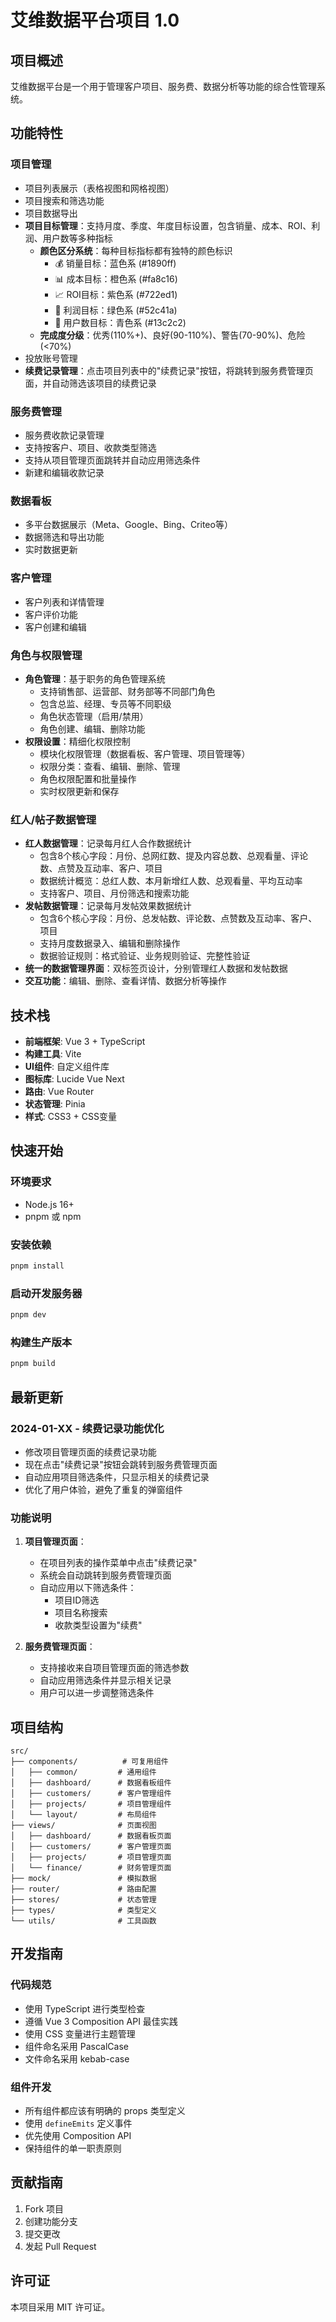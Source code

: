 # 艾维数据平台项目 1.0

## 项目概述
艾维数据平台是一个用于管理客户项目、服务费、数据分析等功能的综合性管理系统。

## 功能特性

### 项目管理
- 项目列表展示（表格视图和网格视图）
- 项目搜索和筛选功能
- 项目数据导出
- **项目目标管理**：支持月度、季度、年度目标设置，包含销量、成本、ROI、利润、用户数等多种指标
  - **颜色区分系统**：每种目标指标都有独特的颜色标识
    - 💰 销量目标：蓝色系 (#1890ff)
    - 📊 成本目标：橙色系 (#fa8c16)
    - 📈 ROI目标：紫色系 (#722ed1)
    - 💚 利润目标：绿色系 (#52c41a)
    - 👥 用户数目标：青色系 (#13c2c2)
  - **完成度分级**：优秀(110%+)、良好(90-110%)、警告(70-90%)、危险(<70%)
- 投放账号管理
- **续费记录管理**：点击项目列表中的"续费记录"按钮，将跳转到服务费管理页面，并自动筛选该项目的续费记录

### 服务费管理
- 服务费收款记录管理
- 支持按客户、项目、收款类型筛选
- 支持从项目管理页面跳转并自动应用筛选条件
- 新建和编辑收款记录

### 数据看板
- 多平台数据展示（Meta、Google、Bing、Criteo等）
- 数据筛选和导出功能
- 实时数据更新

### 客户管理
- 客户列表和详情管理
- 客户评价功能
- 客户创建和编辑

### 角色与权限管理
- **角色管理**：基于职务的角色管理系统
  - 支持销售部、运营部、财务部等不同部门角色
  - 包含总监、经理、专员等不同职级
  - 角色状态管理（启用/禁用）
  - 角色创建、编辑、删除功能
- **权限设置**：精细化权限控制
  - 模块化权限管理（数据看板、客户管理、项目管理等）
  - 权限分类：查看、编辑、删除、管理
  - 角色权限配置和批量操作
  - 实时权限更新和保存

### 红人/帖子数据管理
- **红人数据管理**：记录每月红人合作数据统计
  - 包含8个核心字段：月份、总网红数、提及内容总数、总观看量、评论数、点赞及互动率、客户、项目
  - 数据统计概览：总红人数、本月新增红人数、总观看量、平均互动率
  - 支持客户、项目、月份筛选和搜索功能
- **发帖数据管理**：记录每月发帖效果数据统计
  - 包含6个核心字段：月份、总发帖数、评论数、点赞数及互动率、客户、项目
  - 支持月度数据录入、编辑和删除操作
  - 数据验证规则：格式验证、业务规则验证、完整性验证
- **统一的数据管理界面**：双标签页设计，分别管理红人数据和发帖数据
- **交互功能**：编辑、删除、查看详情、数据分析等操作

## 技术栈
- **前端框架**: Vue 3 + TypeScript
- **构建工具**: Vite
- **UI组件**: 自定义组件库
- **图标库**: Lucide Vue Next
- **路由**: Vue Router
- **状态管理**: Pinia
- **样式**: CSS3 + CSS变量

## 快速开始

### 环境要求
- Node.js 16+
- pnpm 或 npm

### 安装依赖
```bash
pnpm install
```

### 启动开发服务器
```bash
pnpm dev
```

### 构建生产版本
```bash
pnpm build
```

## 最新更新

### 2024-01-XX - 续费记录功能优化
- 修改项目管理页面的续费记录功能
- 现在点击"续费记录"按钮会跳转到服务费管理页面
- 自动应用项目筛选条件，只显示相关的续费记录
- 优化了用户体验，避免了重复的弹窗组件

### 功能说明
1. **项目管理页面**：
   - 在项目列表的操作菜单中点击"续费记录"
   - 系统会自动跳转到服务费管理页面
   - 自动应用以下筛选条件：
     - 项目ID筛选
     - 项目名称搜索
     - 收款类型设置为"续费"

2. **服务费管理页面**：
   - 支持接收来自项目管理页面的筛选参数
   - 自动应用筛选条件并显示相关记录
   - 用户可以进一步调整筛选条件

## 项目结构
```
src/
├── components/          # 可复用组件
│   ├── common/         # 通用组件
│   ├── dashboard/      # 数据看板组件
│   ├── customers/      # 客户管理组件
│   ├── projects/       # 项目管理组件
│   └── layout/         # 布局组件
├── views/              # 页面视图
│   ├── dashboard/      # 数据看板页面
│   ├── customers/      # 客户管理页面
│   ├── projects/       # 项目管理页面
│   └── finance/        # 财务管理页面
├── mock/               # 模拟数据
├── router/             # 路由配置
├── stores/             # 状态管理
├── types/              # 类型定义
└── utils/              # 工具函数
```

## 开发指南

### 代码规范
- 使用 TypeScript 进行类型检查
- 遵循 Vue 3 Composition API 最佳实践
- 使用 CSS 变量进行主题管理
- 组件命名采用 PascalCase
- 文件命名采用 kebab-case

### 组件开发
- 所有组件都应该有明确的 props 类型定义
- 使用 `defineEmits` 定义事件
- 优先使用 Composition API
- 保持组件的单一职责原则

## 贡献指南
1. Fork 项目
2. 创建功能分支
3. 提交更改
4. 发起 Pull Request

## 许可证
本项目采用 MIT 许可证。
